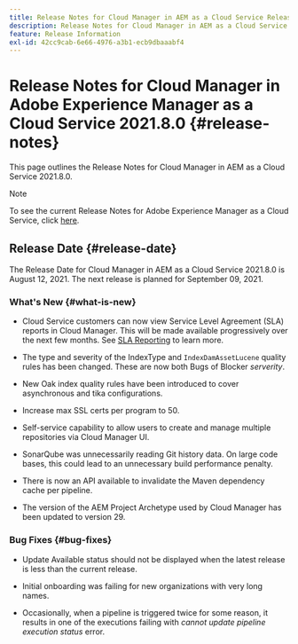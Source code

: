 ```yaml
---
title: Release Notes for Cloud Manager in AEM as a Cloud Service Release 2021.8.0
description: Release Notes for Cloud Manager in AEM as a Cloud Service Release 2021.8.0
feature: Release Information
exl-id: 42cc9cab-6e66-4976-a3b1-ecb9dbaaabf4
---
```

# Release Notes for Cloud Manager in Adobe Experience Manager as a Cloud Service 2021.8.0 {#release-notes}

This page outlines the Release Notes for Cloud Manager in AEM as a Cloud Service 2021.8.0.

>[!NOTE]
>To see the current Release Notes for Adobe Experience Manager as a Cloud Service, click [here](https://experienceleague.adobe.com/docs/experience-manager-cloud-service/release-notes/release-notes/release-notes-current.html).

## Release Date {#release-date}

The Release Date for Cloud Manager in AEM as a Cloud Service 2021.8.0 is August 12, 2021.
The next release is planned for September 09, 2021.

### What's New {#what-is-new}

* Cloud Service customers can now view Service Level Agreement (SLA) reports in Cloud Manager. This will be made available progressively over the next few months.
   See [SLA Reporting](https://experienceleague.adobe.com/docs/experience-manager-cloud-service/implementing/using-cloud-manager/sla-reporting.html) to learn more.

* The type and severity of the IndexType and `IndexDamAssetLucene` quality rules has been changed. These are now both Bugs of Blocker *serverity*.

* New Oak index quality rules have been introduced to cover asynchronous and tika configurations.

* Increase max SSL certs per program to 50.

* Self-service capability to allow users to create and manage multiple repositories via Cloud Manager UI.

* SonarQube was unnecessarily reading Git history data. On large code bases, this could lead to an unnecessary build performance penalty.

* There is now an API available to invalidate the Maven dependency cache per pipeline.
 
* The version of the AEM Project Archetype used by Cloud Manager has been updated to version 29. 

### Bug Fixes {#bug-fixes}

* Update Available status should not be displayed when the latest release is less than the current release.

* Initial onboarding was failing for new organizations with very long names.

* Occasionally, when a pipeline is triggered twice for some reason, it results in one of the executions failing with *cannot update pipeline execution status* error. 


